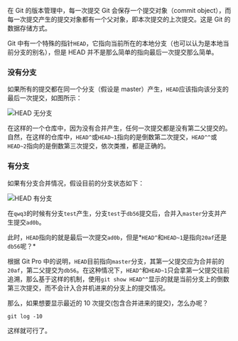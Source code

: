 在 Git 的版本管理中，每一次提交 Git 会保存一个提交对象（commit object），而每一次提交产生的提交对象都有一个父对象，即本次提交的上次提交。这是 Git 的数据存储方式。

Git 中有一个特殊的指针`HEAD`，它指向当前所在的本地分支（也可以认为是本地当前分支的别名），但是 HEAD 并不是那么简单的指向最后一次提交那么简单。

### 没有分支

如果所有的提交都在同一个分支（假设是 master）产生，`HEAD`应该指向该分支的最后一次提交，如图所示：

![HEAD 无分支](http://cnd.qiniu.lin07ux.cn/markdown/1473486415408.png)

在这样的一个仓库中，因为没有合并产生，任何一次提交都是没有第二父提交的。自然，在这样的仓库中，`HEAD^`或`HEAD~1`指向的是倒数第二次提交，`HEAD^^`或`HEAD~2`指向的是倒数第三次提交，依次类推，都是正确的。

### 有分支

如果有分支合并情况，假设目前的分支状态如下：

![HEAD 有分支](http://cnd.qiniu.lin07ux.cn/markdown/1473486625039.png)

在`qwq3`的时候有分支`test`产生，分支`test`于`db56`提交后，合并入`master`分支并产生提交`ad0b`。

此时，`HEAD`指向的就是最后一次提交`ad0b`，但是*`HEAD^`和`HEAD~1`是指向`20af`还是`db56`呢？*

根据 Git Pro 中的说明，`HEAD`目前指向`master`分支，其第一父提交应为合并前的`20af`，第二父提交为`db56`。在这种情况下，`HEAD^`和`HEAD~1`只会拿第一父提交往前追溯，那么基于这样的机制，使用`git show HEAD^^`显示的就是当前分支上的倒数第三次提交，而不会计入合并机进来的分支上的提交情况。

那么，如果想要显示最近的 10 次提交(包含合并进来的提交)，怎么办呢？

`git log -10`

这样就可行了。


